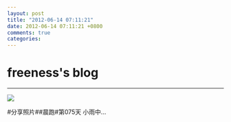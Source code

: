 ```yaml
---
layout: post
title: "2012-06-14 07:11:21"
date: 2012-06-14 07:11:21 +0800
comments: true
categories: 
---
```


# freeness's blog

----------

![](http://okqmqrbgo.bkt.clouddn.com/201206140711211.jpg)

>
\#分享照片\#\#晨跑\#第075天 小雨中…